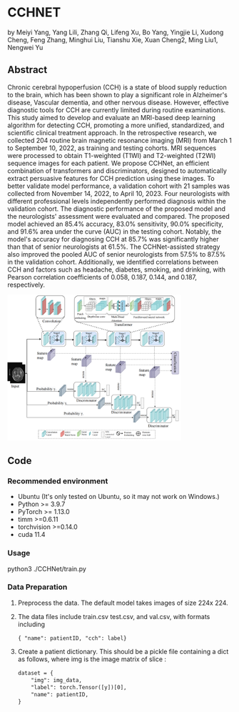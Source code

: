 # CCHNET

by Meiyi Yang, Yang Lili, Zhang Qi, Lifeng Xu, Bo Yang, Yingjie Li, Xudong Cheng, Feng Zhang, Minghui Liu, Tianshu Xie, Xuan Cheng2, Ming Liu1, Nengwei Yu

## Abstract

Chronic cerebral hypoperfusion (CCH) is a state of blood supply reduction to the brain, which has been shown to play a significant role in Alzheimer's disease, Vascular dementia, and other nervous disease. However, effective diagnostic tools for CCH are currently limited during routine examinations. This study aimed to develop and evaluate an MRI-based deep learning algorithm for detecting CCH, promoting a more unified, standardized, and scientific clinical treatment approach. In the retrospective research, we collected 204 routine brain magnetic resonance imaging (MRI) from March 1 to September 10, 2022, as training and testing cohorts. MRI sequences were processed to obtain T1-weighted (T1WI) and T2-weighted (T2WI) sequence images for each patient. We propose CCHNet, an efficient combination of transformers and discriminators, designed to automatically extract persuasive features for CCH prediction using these images. To better validate model performance, a validation cohort with 21 samples was collected from November 14, 2022, to April 10, 2023. Four neurologists with different professional levels independently performed diagnosis within the validation cohort. The diagnostic performance of the proposed model and the neurologists' assessment were evaluated and compared. The proposed model achieved an 85.4% accuracy, 83.0% sensitivity, 90.0% specificity, and 91.6% area under the curve (AUC) in the testing cohort. Notably, the model's accuracy for diagnosing CCH at 85.7% was significantly higher than that of senior neurologists at 61.5%. The CCHNet-assisted strategy also improved the pooled AUC of senior neurologists from 57.5% to 87.5% in the validation cohort. Additionally, we identified correlations between CCH and factors such as headache, diabetes, smoking, and drinking, with Pearson correlation coefficients of 0.058, 0.187, 0.144, and 0.187, respectively.

<img src="network.png" style="zoom:38%;" />

## Code

### Recommended environment

- Ubuntu (It's only tested on Ubuntu, so it may not work on Windows.)
- Python >= 3.9.7
- PyTorch >= 1.13.0
- timm >=0.6.11
- torchvision >=0.14.0
- cuda 11.4

### Usage

python3   ./CCHNet/train.py

### Data Preparation

1. Preprocess the data. The default model takes images of size 224x 224.

2. The data files include train.csv test.csv, and val.csv, with formats including

   ```
   { "name": patientID, "cch": label}
   ```

   

3. Create a patient dictionary. This should be a pickle file containing a dict as follows, where img is the image matrix of slice :

   ```
   dataset = {
       "img": img_data,
       "label": torch.Tensor([y])[0],
       "name": patientID,
   }
   ```





